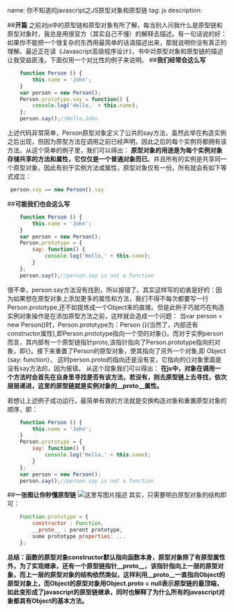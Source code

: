 name: 你不知道的javascript之JS原型对象和原型链
tag: js
description: 


##**开篇**
之前对js中的原型链和原型对象有所了解，每当别人问我什么是原型链和原型对象时，我总是用很官方（其实自己不懂）的解释去描述。有一句话说的好：如果你不能把一个很复杂的东西用最简单的话语描述出来，那就说明你没有真正的理解。最近正在读《Javascript高级程序设计》，书中对原型对象和原型链的描述让我受益匪浅，下面仅用一个对比性的例子来说明。
##**我们经常会这么写**

```javascript
    function Person () {
        this.name = 'John';
    }
    var person = new Person();
    Person.prototype.say = function() {
        console.log('Hello,' + this.name);
    };
    person.say();//Hello,John
```
上述代码非常简单，Person原型对象定义了公共的say方法，虽然此举在构造实例之后出现，但因为原型方法在调用之前已经声明，因此之后的每个实例将都拥有该方法。从这个简单的例子里，我们可以得出：
**原型对象的用途是为每个实例对象存储共享的方法和属性，它仅仅是一个普通对象而已**。并且所有的实例是共享同一个原型对象，因此有别于实例方法或属性，原型对象仅有一份。所有就会有如下等式成立：

```javascript
 person.say == new Person().say
```
##**可能我们也会这么写**

```javascript
    function Person () {
        this.name = 'John';
    }
    var person = new Person();
    Person.prototype = {
        say: function() {
            console.log('Hello,' + this.name);
        }
    };
    person.say();//person.say is not a function
```
很不幸，person.say方法没有找到，所以报错了。其实这样写的初衷是好的：因为如果想在原型对象上添加更多的属性和方法，我们不得不每次都要写一行Person.prototype,还不如提炼成一个Object来的直接。但是此例子巧就巧在构造实例对象操作是在添加原型方法之前，这样就会造成一个问题：
当var person = new Person()时，Person.prototype为：Person {}(当然了，内部还有constructor属性),即Person.prototype指向一个空的对象{}。而对于实例person而言，其内部有一个原型链指针proto,该指针指向了Person.prototype指向的对象，即{}。接下来重置了Person的原型对象，使其指向了另外一个对象,即
Object {say: function}，
这时person.proto的指向还是没有变，它指向的{}对象里面是没有say方法的，因为报错。
从这个现象我们可以得出：
**在js中，对象在调用一个方法时会首先在自身里寻找是否有该方法，若没有，则去原型链上去寻找，依次层层递进，这里的原型链就是实例对象的__proto__属性。**

若想让上述例子成功运行，最简单有效的方法就是交换构造对象和重置原型对象的顺序，即：

```javascript
    function Person () {
        this.name = 'John';
    }
    Person.prototype = {
        say: function() {
            console.log('Hello,' + this.name);
        }
    };
    var person = new Person();
    person.say();//person.say is not a function
```
##**一张图让你秒懂原型链**
![这里写图片描述](http://img.blog.csdn.net/20170222121901399)
其实，只需要明白原型对象的结构即可：

```javascript
    Function.prototype = {
        constructor : Function,
        __proto__ : parent prototype,
        some prototype properties: ...
    };
```

**总结：函数的原型对象constructor默认指向函数本身，原型对象除了有原型属性外，为了实现继承，还有一个原型链指针__proto__，该指针指向上一层的原型对象，而上一层的原型对象的结构依然类似，这样利用__proto__一直指向Object的原型对象上，而Object的原型对象用Object.__proto__ = null表示原型链的最顶端，如此变形成了javascript的原型链继承，同时也解释了为什么所有的javascript对象都具有Object的基本方法。**